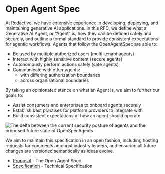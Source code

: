 # Open Agent Spec

At Redactive, we have extensive experience in developing, deploying, and maintaining generative AI applications. In this RFC, we define what a Generative AI Agent, or “Agent” is, how they can be defined safely and securely, and outline a formal standard to provide consistent expectations for agentic workflows. Agents that follow the OpenAgentSpec are able to:
* Be used by multiple authorized users (multi-tenant agents)
* Interact with highly sensitive content (secure agents)
* Autonomously perform actions safely (safe agents)
* Communicate with other agents:
  * with differing authorization boundaries
  * across organisational boundaries

By taking an opinionated stance on what an Agent is, we aim to further our goals to:
* Assist consumers and enterprises to onboard agents securely
* Establish best practises for platform providers to integrate with
* Build consistent expectations of how an agent should operate

![The delta between the current security posture of agents and the proposed future state of OpenSpecAgents](/images/openagentspec_agents_overview.png)

We aim to maintain this specification in an open fashion, including hosting requests for comments amongst industry leaders, and ensuring all future changes are versioned semantically as ideas evolve.

* [Proposal](/proposal.md) - The Open Agent Spec
* [Specification](/specification.md) - Technical Specification

